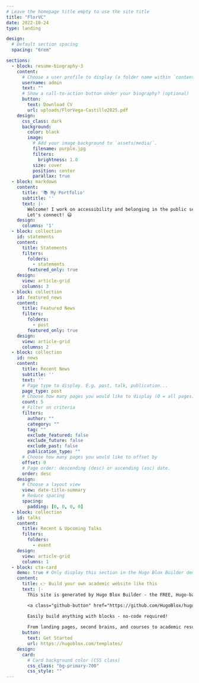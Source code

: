 ```yaml
---
# Leave the homepage title empty to use the site title
title: "FlorVC"
date: 2022-10-24
type: landing

design:
  # Default section spacing
  spacing: "6rem"

sections:
  - block: resume-biography-3
    content:
      # Choose a user profile to display (a folder name within `content/authors/`)
      username: admin
      text: ""
      # Show a call-to-action button under your biography? (optional)
      button:
        text: Download CV
        url: uploads/FlorVega-Castillo2025.pdf
    design:
      css_class: dark
      background:
        color: black
        image:
          # Add your image background to `assets/media/`.
          filename: purple.jpg
          filters:
            brightness: 1.0
          size: cover
          position: center
          parallax: true
  - block: markdown
    content:
      title: '📚 My Portfolio'
      subtitle: ''
      text: |-
        Welcome! I work on accessibility and belonging in the public sector, focusing on education, communications, culture, science, and technology. My interests also include multiculturalism and expanding opportunities for underserved and underrepresented communities in higher education and society at large.
        Let's connect! 😃
    design:
      columns: '1'
  - block: collection
    id: statements 
    content:
      title: Statements
      filters:
        folders:
          - statements
        featured_only: true
    design:
      view: article-grid
      columns: 3
  - block: collection
    id: featured_news
    content:
      title: Featured News
      filters:
        folders:
          - post
        featured_only: true
    design:
      view: article-grid
      columns: 2
  - block: collection
    id: news
    content:
      title: Recent News
      subtitle: ''
      text: ''
      # Page type to display. E.g. post, talk, publication...
      page_type: post
      # Choose how many pages you would like to display (0 = all pages)
      count: 5
      # Filter on criteria
      filters:
        author: ""
        category: ""
        tag: ""
        exclude_featured: false
        exclude_future: false
        exclude_past: false
        publication_type: ""
      # Choose how many pages you would like to offset by
      offset: 0
      # Page order: descending (desc) or ascending (asc) date.
      order: desc
    design:
      # Choose a layout view
      view: date-title-summary
      # Reduce spacing
      spacing:
        padding: [0, 0, 0, 0]
  - block: collection
    id: talks
    content:
      title: Recent & Upcoming Talks
      filters:
        folders:
          - event
    design:
      view: article-grid
      columns: 1
  - block: cta-card
    demo: true # Only display this section in the Hugo Blox Builder demo site
    content:
      title: 👉 Build your own academic website like this
      text: |-
        This site is generated by Hugo Blox Builder - the FREE, Hugo-based open source website builder trusted by 250,000+ academics like you.

        <a class="github-button" href="https://github.com/HugoBlox/hugo-blox-builder" data-color-scheme="no-preference: light; light: light; dark: dark;" data-icon="octicon-star" data-size="large" data-show-count="true" aria-label="Star HugoBlox/hugo-blox-builder on GitHub">Star</a>

        Easily build anything with blocks - no-code required!
        
        From landing pages, second brains, and courses to academic resumés, conferences, and tech blogs.
      button:
        text: Get Started
        url: https://hugoblox.com/templates/
    design:
      card:
        # Card background color (CSS class)
        css_class: "bg-primary-700"
        css_style: ""
---
```

